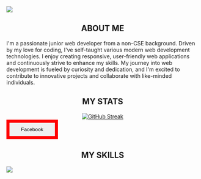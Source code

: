 

<div>
  <img src="https://i.ibb.co/yd7dM8W/Screenshot-2024-07-01-235504.png"/>
</div>

<div>
  <h2 align="center">
  ABOUT ME
</h2>

  <p>
    I'm a passionate junior web developer from a non-CSE background. Driven by my love for coding, I've self-taught various modern web development technologies. I enjoy creating responsive, user-friendly web applications and continuously strive to enhance my skills. My journey into web development is fueled by curiosity and dedication, and I'm excited to contribute to innovative projects and collaborate with like-minded individuals.
  </p>
</div>

<div >
   <h2 align="center">
  MY STATS
</h2>
  <div align="center">
<a href="https://git.io/streak-stats"><img src="https://streak-stats.demolab.com?user=sadekcric&hide_border=true&date_format=j%20M%5B%20Y%5D&card_width=900&card_height=250&background=071942&ring=3FCFFF&stroke=3FCFFF&currStreakNum=3FCFFF&sideLabels=3FCFFF&border=3FCFFF&fire=3FCFFF&sideNums=3FCFFF&currStreakLabel=3FCFFF&dates=3FCFFF&excludeDaysLabel=3FCFFF" alt="GitHub Streak" /></a>
  </div>
</div>

<div>
  <button>Facebook</button>
</div>
<style>
  button{
    padding:10px 30px;
    border: 8px solid red
  }
</style>

<div>
   <h2 align="center">
  MY SKILLS
</h2>
  <img src="https://i.ibb.co/bsM6yXp/Screenshot-2024-07-02-005539.png"/>
</div>

 
